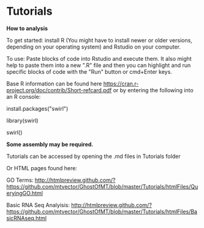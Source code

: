 # Tutorials
**How to analysis**

To get started: install R (You might have to install newer or older versions, depending on your operating system) and Rstudio on your computer.

To use: Paste blocks of code into Rstudio and execute them. It also might help to paste them into a new ".R" file and then you can highlight and run specific blocks of code with the "Run" button or cmd+Enter keys.

Base R information can be found here https://cran.r-project.org/doc/contrib/Short-refcard.pdf
or by entering the following into an R console:

install.packages("swirl")

library(swirl)

swirl()

**Some assembly may be required.**




Tutorials can be accessed by opening the .md files in Tutorials folder

Or HTML pages found here:

GO Terms: 
http://htmlpreview.github.com/?https://github.com/mtvector/GhostOfMT/blob/master/Tutorials/htmlFiles/QueryingGO.html

Basic RNA Seq Analyisis: 
http://htmlpreview.github.com/?https://github.com/mtvector/GhostOfMT/blob/master/Tutorials/htmlFiles/BasicRNAseq.html
